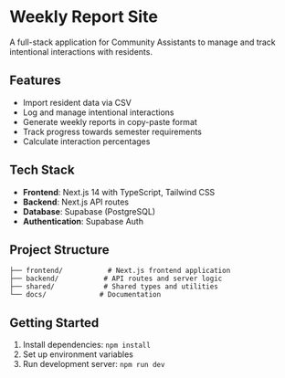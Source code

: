 # Weekly Report Site

A full-stack application for Community Assistants to manage and track intentional interactions with residents.

## Features

- Import resident data via CSV
- Log and manage intentional interactions
- Generate weekly reports in copy-paste format
- Track progress towards semester requirements
- Calculate interaction percentages

## Tech Stack

- **Frontend**: Next.js 14 with TypeScript, Tailwind CSS
- **Backend**: Next.js API routes
- **Database**: Supabase (PostgreSQL)
- **Authentication**: Supabase Auth

## Project Structure

```
├── frontend/           # Next.js frontend application
├── backend/           # API routes and server logic
├── shared/            # Shared types and utilities
└── docs/             # Documentation
```

## Getting Started

1. Install dependencies: `npm install`
2. Set up environment variables
3. Run development server: `npm run dev`